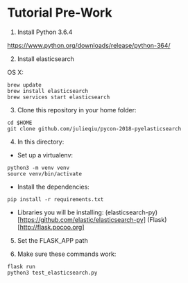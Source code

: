 # Tutorial Pre-Work

1. Install Python 3.6.4

https://www.python.org/downloads/release/python-364/

2. Install elasticsearch

OS X:
```
brew update
brew install elasticsearch
brew services start elasticsearch
```
3. Clone this repository in your home folder:

```
cd $HOME
git clone github.com/julieqiu/pycon-2018-pyelasticsearch
```

4. In this directory:
- Set up a virtualenv:
```
python3 -m venv venv
source venv/bin/activate
```
- Install the dependencies:
```
pip install -r requirements.txt
```
- Libraries you will be installing:
(elasticsearch-py)[https://github.com/elastic/elasticsearch-py]
(Flask)[http://flask.pocoo.org]


5. Set the FLASK_APP path

6. Make sure these commands work:
```
flask run
python3 test_elasticsearch.py
```
